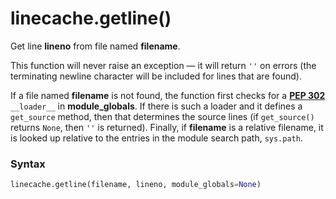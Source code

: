 # linecache.getline()

Get line **lineno** from file named **filename**.

This function will never raise an exception — it will return `''` on errors (the terminating newline character will be included for lines that are found).

If a file named **filename** is not found, the function first checks for a [**PEP 302**](https://peps.python.org/pep-0302/) `__loader__` in **module_globals**. If there is such a loader and it defines a `get_source` method, then that determines the source lines (if `get_source()` returns `None`, then `''` is returned). Finally, if **filename** is a relative filename, it is looked up relative to the entries in the module search path, `sys.path`.

### Syntax

```python
linecache.getline(filename, lineno, module_globals=None)
```